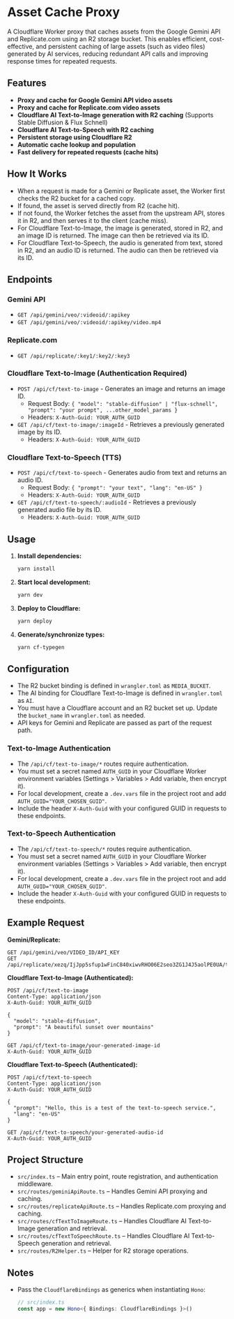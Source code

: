 # Asset Cache Proxy

A Cloudflare Worker proxy that caches assets from the Google Gemini API and Replicate.com using an R2 storage bucket. This enables efficient, cost-effective, and persistent caching of large assets (such as video files) generated by AI services, reducing redundant API calls and improving response times for repeated requests.

## Features
- **Proxy and cache for Google Gemini API video assets**
- **Proxy and cache for Replicate.com video assets**
- **Cloudflare AI Text-to-Image generation with R2 caching** (Supports Stable Diffusion & Flux Schnell)
- **Cloudflare AI Text-to-Speech with R2 caching**
- **Persistent storage using Cloudflare R2**
- **Automatic cache lookup and population**
- **Fast delivery for repeated requests (cache hits)**

## How It Works
- When a request is made for a Gemini or Replicate asset, the Worker first checks the R2 bucket for a cached copy.
- If found, the asset is served directly from R2 (cache hit).
- If not found, the Worker fetches the asset from the upstream API, stores it in R2, and then serves it to the client (cache miss).
- For Cloudflare Text-to-Image, the image is generated, stored in R2, and an image ID is returned. The image can then be retrieved via its ID.
- For Cloudflare Text-to-Speech, the audio is generated from text, stored in R2, and an audio ID is returned. The audio can then be retrieved via its ID.

## Endpoints

### Gemini API
- `GET /api/gemini/veo/:videoid/:apikey`
- `GET /api/gemini/veo/:videoid/:apikey/video.mp4`

### Replicate.com
- `GET /api/replicate/:key1/:key2/:key3`

### Cloudflare Text-to-Image (Authentication Required)
- `POST /api/cf/text-to-image` - Generates an image and returns an image ID.
  - Request Body: `{ "model": "stable-diffusion" | "flux-schnell", "prompt": "your prompt", ...other_model_params }`
  - Headers: `X-Auth-Guid: YOUR_AUTH_GUID`
- `GET /api/cf/text-to-image/:imageId` - Retrieves a previously generated image by its ID.
  - Headers: `X-Auth-Guid: YOUR_AUTH_GUID`

### Cloudflare Text-to-Speech (TTS)
- `POST /api/cf/text-to-speech` - Generates audio from text and returns an audio ID.
  - Request Body: `{ "prompt": "your text", "lang": "en-US" }`
  - Headers: `X-Auth-Guid: YOUR_AUTH_GUID`
- `GET /api/cf/text-to-speech/:audioId` - Retrieves a previously generated audio file by its ID.
  - Headers: `X-Auth-Guid: YOUR_AUTH_GUID`

## Usage

1. **Install dependencies:**
   ```sh
   yarn install
   ```
2. **Start local development:**
   ```sh
   yarn dev
   ```
3. **Deploy to Cloudflare:**
   ```sh
   yarn deploy
   ```
4. **Generate/synchronize types:**
   ```sh
   yarn cf-typegen
   ```

## Configuration

- The R2 bucket binding is defined in `wrangler.toml` as `MEDIA_BUCKET`.
- The AI binding for Cloudflare Text-to-Image is defined in `wrangler.toml` as `AI`.
- You must have a Cloudflare account and an R2 bucket set up. Update the `bucket_name` in `wrangler.toml` as needed.
- API keys for Gemini and Replicate are passed as part of the request path.

### Text-to-Image Authentication
- The `/api/cf/text-to-image/*` routes require authentication.
- You must set a secret named `AUTH_GUID` in your Cloudflare Worker environment variables (Settings > Variables > Add variable, then encrypt it).
- For local development, create a `.dev.vars` file in the project root and add `AUTH_GUID="YOUR_CHOSEN_GUID"`.
- Include the header `X-Auth-Guid` with your configured GUID in requests to these endpoints.

### Text-to-Speech Authentication
- The `/api/cf/text-to-speech/*` routes require authentication.
- You must set a secret named `AUTH_GUID` in your Cloudflare Worker environment variables (Settings > Variables > Add variable, then encrypt it).
- For local development, create a `.dev.vars` file in the project root and add `AUTH_GUID="YOUR_CHOSEN_GUID"`.
- Include the header `X-Auth-Guid` with your configured GUID in requests to these endpoints.

## Example Request

**Gemini/Replicate:**
```
GET /api/gemini/veo/VIDEO_ID/API_KEY
GET /api/replicate/xezq/IjJpp5sfup1wFinC840xiwvRHO06E2seo3ZG1J4J5aolPE0UA/tmpcpjkrycc.mp4
```

**Cloudflare Text-to-Image (Authenticated):**
```http
POST /api/cf/text-to-image
Content-Type: application/json
X-Auth-Guid: YOUR_AUTH_GUID

{
  "model": "stable-diffusion",
  "prompt": "A beautiful sunset over mountains"
}
```

```http
GET /api/cf/text-to-image/your-generated-image-id
X-Auth-Guid: YOUR_AUTH_GUID
```

**Cloudflare Text-to-Speech (Authenticated):**
```http
POST /api/cf/text-to-speech
Content-Type: application/json
X-Auth-Guid: YOUR_AUTH_GUID

{
  "prompt": "Hello, this is a test of the text-to-speech service.",
  "lang": "en-US"
}
```

```http
GET /api/cf/text-to-speech/your-generated-audio-id
X-Auth-Guid: YOUR_AUTH_GUID
```

## Project Structure
- `src/index.ts` – Main entry point, route registration, and authentication middleware.
- `src/routes/geminiApiRoute.ts` – Handles Gemini API proxying and caching.
- `src/routes/replicateApiRoute.ts` – Handles Replicate.com proxying and caching.
- `src/routes/cfTextToImageRoute.ts` – Handles Cloudflare AI Text-to-Image generation and retrieval.
- `src/routes/cfTextToSpeechRoute.ts` – Handles Cloudflare AI Text-to-Speech generation and retrieval.
- `src/routes/R2Helper.ts` – Helper for R2 storage operations.

## Notes
- Pass the `CloudflareBindings` as generics when instantiating `Hono`:
  ```ts
  // src/index.ts
  const app = new Hono<{ Bindings: CloudflareBindings }>()